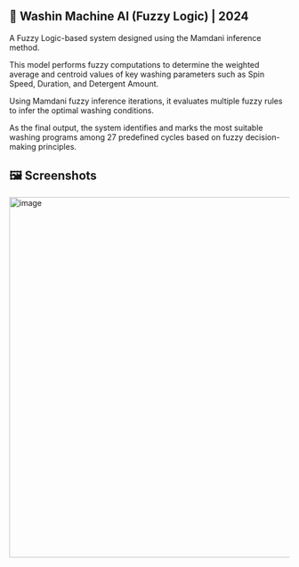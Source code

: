 ## 🧺 Washin Machine AI (Fuzzy Logic) | 2024

A Fuzzy Logic-based system designed using the Mamdani inference method.

This model performs fuzzy computations to determine the weighted average and centroid values of key washing parameters such as Spin Speed, Duration, and Detergent Amount.

Using Mamdani fuzzy inference iterations, it evaluates multiple fuzzy rules to infer the optimal washing conditions.

As the final output, the system identifies and marks the most suitable washing programs among 27 predefined cycles based on fuzzy decision-making principles.

## 🖼 Screenshots
<img width="1245" height="647" alt="image" src="https://github.com/user-attachments/assets/e444d016-2d44-446b-a4bf-c151396f504a" />


